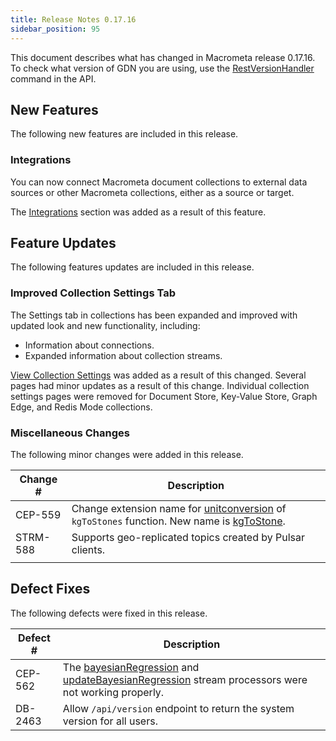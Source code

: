 ```yaml
---
title: Release Notes 0.17.16
sidebar_position: 95
---
```


This document describes what has changed in Macrometa release 0.17.16. To check what version of GDN you are using, use the [RestVersionHandler](https://macrometa.com/docs/api#/operations/RestVersionHandler) command in the API.

## New Features

The following new features are included in this release.

### Integrations

You can now connect Macrometa document collections to external data sources or other Macrometa collections, either as a source or target.

The [Integrations](../integrations) section was added as a result of this feature.

## Feature Updates

The following features updates are included in this release.

### Improved Collection Settings Tab

The Settings tab in collections has been expanded and improved with updated look and new functionality, including:

- Information about connections.
- Expanded information about collection streams.

[View Collection Settings](../collections/view-collection-settings) was added as a result of this changed. Several pages had minor updates as a result of this change. Individual collection settings pages were removed for Document Store, Key-Value Store, Graph Edge, and Redis Mode collections.

### Miscellaneous Changes

The following minor changes were added in this release.

| Change # | Description |
| -------- | ----------- |
| CEP-559 | Change extension name for [unitconversion](../cep/query-guide/functions/unitconversion/) of `kgToStones` function. New name is [kgToStone](../cep/query-guide/functions/unitconversion/kgToStone). |
| STRM-588 | Supports geo-replicated topics created by Pulsar clients.  |
|          |             |

## Defect Fixes

The following defects were fixed in this release.

| Defect # | Description |
| -------- | ----------- |
| CEP-562 | The [bayesianRegression](../cep/query-guide/functions/streaming-ml/bayesianregression) and [updateBayesianRegression](../cep/query-guide/functions/streaming-ml/updatebayesianregression) stream processors were not working properly. |
| DB-2463  | Allow `/api/version` endpoint to return the system version for all users.  |